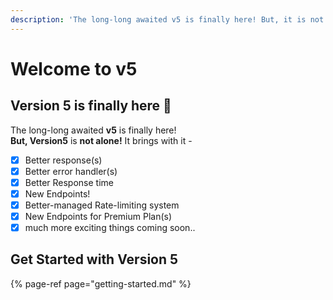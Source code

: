 ```yaml
---
description: 'The long-long awaited v5 is finally here! But, it is not alone!'
---
```


# Welcome to v5

## Version 5 is finally here 🥳

The long-long awaited **v5** is finally here!  
**But, Version5** is **not alone!** It brings with it - 

* [x] Better response\(s\)
* [x] Better error handler\(s\)
* [x] Better Response time
* [x] New Endpoints!
* [x] Better-managed Rate-limiting system
* [x] New Endpoints for Premium Plan\(s\)
* [x] much more exciting things coming soon..

## Get Started with Version 5 

{% page-ref page="getting-started.md" %}













